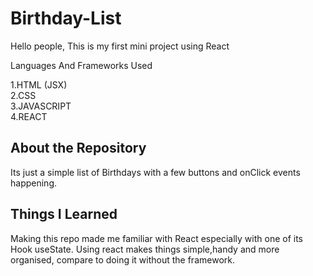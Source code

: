 # Birthday-List

Hello people, This is my first mini project using React

Languages And Frameworks Used

1.HTML (JSX) <br>
2.CSS<br>
3.JAVASCRIPT<br>
4.REACT<br>

## About the Repository

Its just a simple list of Birthdays with a few buttons and onClick events happening.

## Things I Learned

Making this repo made me familiar with React especially with one of its Hook useState. Using react makes things simple,handy and more organised, compare to doing it without the framework.
